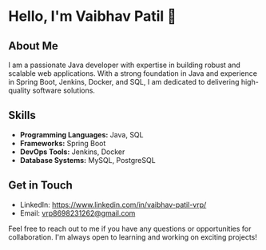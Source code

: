 # Hello, I'm Vaibhav Patil 👋

## About Me

I am a passionate Java developer with expertise in building robust and scalable web applications. With a strong foundation in Java and experience in Spring Boot, Jenkins, Docker, and SQL, I am dedicated to delivering high-quality software solutions.

## Skills

- **Programming Languages:** Java, SQL
- **Frameworks:** Spring Boot
- **DevOps Tools:** Jenkins, Docker
- **Database Systems:** MySQL, PostgreSQL

## Get in Touch

- LinkedIn: https://www.linkedin.com/in/vaibhav-patil-vrp/
- Email: vrp8698231262@gmail.com


Feel free to reach out to me if you have any questions or opportunities for collaboration. I'm always open to learning and working on exciting projects!

